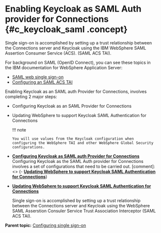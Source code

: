 # Enabling Keycloak as SAML Auth provider for Connections {#c_keycloak_saml .concept}

Single sign-on is accomplished by setting up a trust relationship between the Connections server and Keycloak using the IBM WebSphere SAML Assertion Consumer Service (ACS). \(SAML ACS TAI\).

For background on SAML \(OpenID Connect\), you can see these topics in the IBM documentation for WebSphere Application Server:

-   [SAML web single sign-on](https://www.ibm.com/docs/en/was/8.5.5?topic=users-saml-web-single-sign)
-   [Configuring an SAML ACS TAI](https://www.ibm.com/docs/en/was/8.5.5?topic=swss-enabling-your-system-use-saml-web-single-sign-sso-feature)

Enabling Keycloak as an SAML auth Provider for Connections, involves completing 2 major steps:

-   Configuring Keycloak as an SAML Provider for Connections
-   Updating WebSphere to support Keycloak SAML Authentication for Connections


    !!! note
    
        You will use values from the Keycloak configuration when configuring the WebSphere TAI and other WebSphere Global Security configurations.

-   **[Configuring Keycloak as SAML auth Provider for Connections](../secure/t_keycloak_config_conn_saml.md)**  
Configuring Keycloak as the SAML Auth provider for Connections involves a set of configurations that need to be carried out.
[comment]: <> (-   **[Updating WebSphere to support Keycloak SAML Authentication for Connections](../secure/t_keycloak_saml_websphere.md)**)

-   **[Updating WebSphere to support Keycloak SAML Authentication for Connections](../secure/t_keycloak_saml_websphere.md)**

    Single sign-on is accomplished by setting up a trust relationship between the Connections server and Keycloak using the WebSphere SAML Asserstion Consuler Service Trust Association Interceptor (SAML ACS TAI).

      


**Parent topic:** [Configuring single sign-on](../secure/c_sec_config_sso.md)
